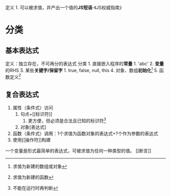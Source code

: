 定义
	1. 可以被求值，并产出一个值的**JS短语**-《JS权威指南》

# 分类
## 基本表达式
定义：独立存在，不可再分的表达式
分类
	1. 直接嵌入程序的**常量**
		1. 'abc'
	2. **变量**的RHS
	3. 某些**关键字/保留字**
		1. true, false, null, this
	4. 对象、数组**初始化**[^1]
	5. 函数定义[^2]

## 复合表达式
1. 属性（条件式）访问
	1. 句点+[[标识符]] 
		1. 更方便，但必须是合法且已知的标识符[^3]
	2. 对象\[表达式] 
2. 函数（条件式）调用：1个求值为函数对象的表达式+?个作为参数的表达式
3. 使用[[操作符]]构建

一个变量是形式最简单的表达式，可被求值为任何一种类型的值。
[[断言]]

[^1]: 求值为新建的数组或对象
[^2]: 求值为新建的函数
[^3]: 不能在运行时再判断